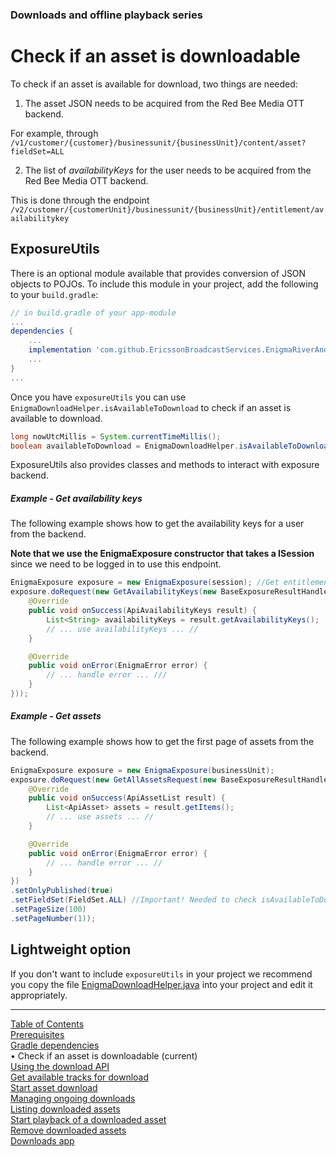 ### Downloads and offline playback series
# Check if an asset is downloadable
To check if an asset is available for download, two things are needed:
1. The asset JSON needs to be acquired from the Red Bee Media OTT backend.

For example, through `/v1/customer/{customer}/businessunit/{businessUnit}/content/asset?fieldSet=ALL`

2. The list of *availabilityKeys* for the user needs to be acquired from the Red Bee Media OTT backend.

This is done through the endpoint `/v2/customer/{customerUnit}/businessunit/{businessUnit}/entitlement/availabilitykey`

## ExposureUtils

There is an optional module available that provides conversion of JSON objects to POJOs. To include
this module in your project, add the following to your `build.gradle`:
```gradle
// in build.gradle of your app-module
...
dependencies {
    ...
    implementation 'com.github.EricssonBroadcastServices.EnigmaRiverAndroid:exposureUtils:r3.4.5-BETA-2'
    ...
}
...
```

Once you have `exposureUtils` you can use `EnigmaDownloadHelper.isAvailableToDownload` to check if
an asset is available to download.
```java
long nowUtcMillis = System.currentTimeMillis();
boolean availableToDownload = EnigmaDownloadHelper.isAvailableToDownload(apiAsset, nowUtcMillis, userAvailabilityKeys)
```

ExposureUtils also provides classes and methods to interact with exposure backend.
##### Example - Get availability keys
The following example shows how to get the availability keys for a user from the backend.

**Note that we use the EnigmaExposure constructor that takes a ISession** since we need to be logged
in to use this endpoint.
```java
EnigmaExposure exposure = new EnigmaExposure(session); //Get entitlement/availabilitykey requires Authorization
exposure.doRequest(new GetAvailabilityKeys(new BaseExposureResultHandler<ApiAvailabilityKeys>() {
    @Override
    public void onSuccess(ApiAvailabilityKeys result) {
        List<String> availabilityKeys = result.getAvailabilityKeys();
        // ... use availabilityKeys ... //
    }

    @Override
    public void onError(EnigmaError error) {
        // ... handle error ... ///
    }
}));
```
##### Example - Get assets
The following example shows how to get the first page of assets from the backend.
```java
EnigmaExposure exposure = new EnigmaExposure(businessUnit);
exposure.doRequest(new GetAllAssetsRequest(new BaseExposureResultHandler<ApiAssetList>() {
    @Override
    public void onSuccess(ApiAssetList result) {
        List<ApiAsset> assets = result.getItems();
        // ... use assets ... //
    }

    @Override
    public void onError(EnigmaError error) {
        // ... handle error ... //
    }
})
.setOnlyPublished(true)
.setFieldSet(FieldSet.ALL) //Important! Needed to check isAvailableToDownload
.setPageSize(100)
.setPageNumber(1));
```

## Lightweight option

If you don't want to include `exposureUtils` in your project we recommend you copy the file
[EnigmaDownloadHelper.java](https://github.com/EricssonBroadcastServices/EnigmaRiverAndroidExposureUtils/blob/r3.4.5-BETA-2/src/main/java/com/redbeemedia/enigma/exposureutils/download/EnigmaDownloadHelper.java)
into your project and edit it appropriately.


___
[Table of Contents](../index.md)<br/>
[Prerequisites](prerequisites.md)<br/>
[Gradle dependencies](dependencies.md)<br/>
&bull; Check if an asset is downloadable (current)<br/>
[Using the download API](enigma_download.md)<br/>
[Get available tracks for download](get_download_info.md)<br/>
[Start asset download](start_download.md)<br/>
[Managing ongoing downloads](ongoing_downloads.md)<br/>
[Listing downloaded assets](list_downloads.md)<br/>
[Start playback of a downloaded asset](play_download.md)<br/>
[Remove downloaded assets](remove_download.md)<br/>
[Downloads app](example_app.md)<br/>
